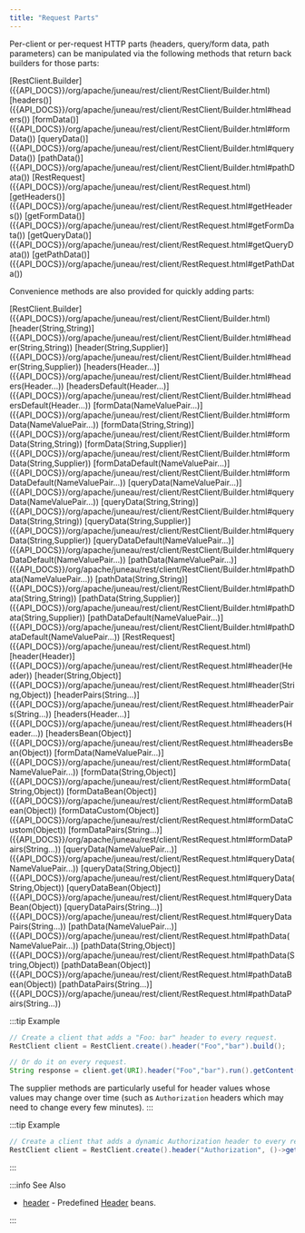 ```yaml
---
title: "Request Parts"
---
```


Per-client or per-request HTTP parts (headers, query/form data, path parameters) can be manipulated via the following methods that return back builders for those parts:

<tree>
<node-0><java-class>[RestClient.Builder]({{API_DOCS}}/org/apache/juneau/rest/client/RestClient/Builder.html)</java-class></node-0>
<node-1><java-method>[headers()]({{API_DOCS}}/org/apache/juneau/rest/client/RestClient/Builder.html#headers())</java-method></node-1>
<node-1><java-method>[formData()]({{API_DOCS}}/org/apache/juneau/rest/client/RestClient/Builder.html#formData())</java-method></node-1>
<node-1><java-method>[queryData()]({{API_DOCS}}/org/apache/juneau/rest/client/RestClient/Builder.html#queryData())</java-method></node-1>
<node-1><java-method>[pathData()]({{API_DOCS}}/org/apache/juneau/rest/client/RestClient/Builder.html#pathData())</java-method></node-1>
<node-0><java-class>[RestRequest]({{API_DOCS}}/org/apache/juneau/rest/client/RestRequest.html)</java-class></node-0>
<node-1><java-method>[getHeaders()]({{API_DOCS}}/org/apache/juneau/rest/client/RestRequest.html#getHeaders())</java-method></node-1>
<node-1><java-method>[getFormData()]({{API_DOCS}}/org/apache/juneau/rest/client/RestRequest.html#getFormData())</java-method></node-1>
<node-1><java-method>[getQueryData()]({{API_DOCS}}/org/apache/juneau/rest/client/RestRequest.html#getQueryData())</java-method></node-1>
<node-1><java-method>[getPathData()]({{API_DOCS}}/org/apache/juneau/rest/client/RestRequest.html#getPathData())</java-method></node-1>
</tree>

Convenience methods are also provided for quickly adding parts:

<tree>
<node-0><java-class>[RestClient.Builder]({{API_DOCS}}/org/apache/juneau/rest/client/RestClient/Builder.html)</java-class></node-0>
<node-1><java-method>[header(String,String)]({{API_DOCS}}/org/apache/juneau/rest/client/RestClient/Builder.html#header(String,String))</java-method></node-1>
<node-1><java-method>[header(String,Supplier)]({{API_DOCS}}/org/apache/juneau/rest/client/RestClient/Builder.html#header(String,Supplier))</java-method></node-1>
<node-1><java-method>[headers(Header...)]({{API_DOCS}}/org/apache/juneau/rest/client/RestClient/Builder.html#headers(Header...))</java-method></node-1>
<node-1><java-method>[headersDefault(Header...)]({{API_DOCS}}/org/apache/juneau/rest/client/RestClient/Builder.html#headersDefault(Header...))</java-method></node-1>
<node-1><java-method>[formData(NameValuePair...)]({{API_DOCS}}/org/apache/juneau/rest/client/RestClient/Builder.html#formData(NameValuePair...))</java-method></node-1>
<node-1><java-method>[formData(String,String)]({{API_DOCS}}/org/apache/juneau/rest/client/RestClient/Builder.html#formData(String,String))</java-method></node-1>
<node-1><java-method>[formData(String,Supplier)]({{API_DOCS}}/org/apache/juneau/rest/client/RestClient/Builder.html#formData(String,Supplier))</java-method></node-1>
<node-1><java-method>[formDataDefault(NameValuePair...)]({{API_DOCS}}/org/apache/juneau/rest/client/RestClient/Builder.html#formDataDefault(NameValuePair...))</java-method></node-1>
<node-1><java-method>[queryData(NameValuePair...)]({{API_DOCS}}/org/apache/juneau/rest/client/RestClient/Builder.html#queryData(NameValuePair...))</java-method></node-1>
<node-1><java-method>[queryData(String,String)]({{API_DOCS}}/org/apache/juneau/rest/client/RestClient/Builder.html#queryData(String,String))</java-method></node-1>
<node-1><java-method>[queryData(String,Supplier)]({{API_DOCS}}/org/apache/juneau/rest/client/RestClient/Builder.html#queryData(String,Supplier))</java-method></node-1>
<node-1><java-method>[queryDataDefault(NameValuePair...)]({{API_DOCS}}/org/apache/juneau/rest/client/RestClient/Builder.html#queryDataDefault(NameValuePair...))</java-method></node-1>
<node-1><java-method>[pathData(NameValuePair...)]({{API_DOCS}}/org/apache/juneau/rest/client/RestClient/Builder.html#pathData(NameValuePair...))</java-method></node-1>
<node-1><java-method>[pathData(String,String)]({{API_DOCS}}/org/apache/juneau/rest/client/RestClient/Builder.html#pathData(String,String))</java-method></node-1>
<node-1><java-method>[pathData(String,Supplier)]({{API_DOCS}}/org/apache/juneau/rest/client/RestClient/Builder.html#pathData(String,Supplier))</java-method></node-1>
<node-1><java-method>[pathDataDefault(NameValuePair...)]({{API_DOCS}}/org/apache/juneau/rest/client/RestClient/Builder.html#pathDataDefault(NameValuePair...))</java-method></node-1>
<node-0><java-class>[RestRequest]({{API_DOCS}}/org/apache/juneau/rest/client/RestRequest.html)</java-class></node-0>
<node-1><java-method>[header(Header)]({{API_DOCS}}/org/apache/juneau/rest/client/RestRequest.html#header(Header))</java-method></node-1>
<node-1><java-method>[header(String,Object)]({{API_DOCS}}/org/apache/juneau/rest/client/RestRequest.html#header(String,Object))</java-method></node-1>
<node-1><java-method>[headerPairs(String...)]({{API_DOCS}}/org/apache/juneau/rest/client/RestRequest.html#headerPairs(String...))</java-method></node-1>
<node-1><java-method>[headers(Header...)]({{API_DOCS}}/org/apache/juneau/rest/client/RestRequest.html#headers(Header...))</java-method></node-1>
<node-1><java-method>[headersBean(Object)]({{API_DOCS}}/org/apache/juneau/rest/client/RestRequest.html#headersBean(Object))</java-method></node-1>
<node-1><java-method>[formData(NameValuePair...)]({{API_DOCS}}/org/apache/juneau/rest/client/RestRequest.html#formData(NameValuePair...))</java-method></node-1>
<node-1><java-method>[formData(String,Object)]({{API_DOCS}}/org/apache/juneau/rest/client/RestRequest.html#formData(String,Object))</java-method></node-1>
<node-1><java-method>[formDataBean(Object)]({{API_DOCS}}/org/apache/juneau/rest/client/RestRequest.html#formDataBean(Object))</java-method></node-1>
<node-1><java-method>[formDataCustom(Object)]({{API_DOCS}}/org/apache/juneau/rest/client/RestRequest.html#formDataCustom(Object))</java-method></node-1>
<node-1><java-method>[formDataPairs(String...)]({{API_DOCS}}/org/apache/juneau/rest/client/RestRequest.html#formDataPairs(String...))</java-method></node-1>
<node-1><java-method>[queryData(NameValuePair...)]({{API_DOCS}}/org/apache/juneau/rest/client/RestRequest.html#queryData(NameValuePair...))</java-method></node-1>
<node-1><java-method>[queryData(String,Object)]({{API_DOCS}}/org/apache/juneau/rest/client/RestRequest.html#queryData(String,Object))</java-method></node-1>
<node-1><java-method>[queryDataBean(Object)]({{API_DOCS}}/org/apache/juneau/rest/client/RestRequest.html#queryDataBean(Object))</java-method></node-1>
<node-1><java-method>[queryDataPairs(String...)]({{API_DOCS}}/org/apache/juneau/rest/client/RestRequest.html#queryDataPairs(String...))</java-method></node-1>
<node-1><java-method>[pathData(NameValuePair...)]({{API_DOCS}}/org/apache/juneau/rest/client/RestRequest.html#pathData(NameValuePair...))</java-method></node-1>
<node-1><java-method>[pathData(String,Object)]({{API_DOCS}}/org/apache/juneau/rest/client/RestRequest.html#pathData(String,Object))</java-method></node-1>
<node-1><java-method>[pathDataBean(Object)]({{API_DOCS}}/org/apache/juneau/rest/client/RestRequest.html#pathDataBean(Object))</java-method></node-1>
<node-1><java-method>[pathDataPairs(String...)]({{API_DOCS}}/org/apache/juneau/rest/client/RestRequest.html#pathDataPairs(String...))</java-method></node-1>
</tree>

:::tip Example
```java
// Create a client that adds a "Foo: bar" header to every request.
RestClient client = RestClient.create().header("Foo","bar").build();

// Or do it on every request.
String response = client.get(URI).header("Foo","bar").run().getContent().asString();
```

The supplier methods are particularly useful for header values whose values may change over time (such as `Authorization` headers
which may need to change every few minutes).
:::

:::tip Example
```java
// Create a client that adds a dynamic Authorization header to every request.
RestClient client = RestClient.create().header("Authorization", ()->getMyAuthToken()).build();
```
:::

:::info See Also

- [header]({{API_DOCS}}/org/apache/juneau/http/header.html) - Predefined [Header]({{API_DOCS}}/org/apache/http/Header.html) beans.

:::
